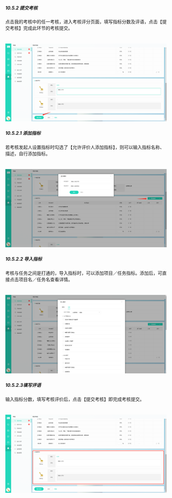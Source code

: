 ##### 10.5.2 提交考核

点击我的考核中的任一考核，进入考核评分页面，填写指标分数及评语，点击【提交考核】完成此环节的考核提交。

# ![](/assets/10.5.2提交考核.png)

##### 10.5.2.1 添加指标

若考核发起人设置指标时勾选了【允许评价人添加指标】，则可以输入指标名称、描述，自行添加指标。

# ![](/assets/10.5.2.1添加指标.png)

##### 10.5.2.2 导入指标

考核与任务之间是打通的，导入指标时，可以添加项目／任务指标。添加后，可直接点击项目名／任务名查看详情。

# ![](/assets/10.5.2.2导入指标.png)

##### 10.5.2.3填写评语

输入指标分数，填写考核评价后，点击【提交考核】即完成考核提交。

# ![](/assets/10.5.2.3评价考核.png)

